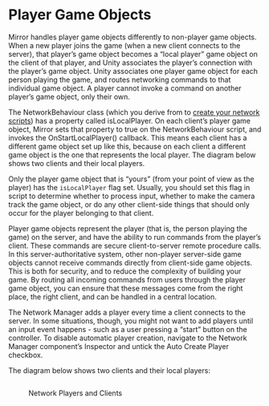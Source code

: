 # Player Game Objects

Mirror handles player game objects differently to non-player game objects. When a new player joins the game (when a new client connects to the server), that player’s game object becomes a “local player” game object on the client of that player, and Unity associates the player’s connection with the player’s game object. Unity associates one player game object for each person playing the game, and routes networking commands to that individual game object. A player cannot invoke a command on another player’s game object, only their own.

The NetworkBehaviour class (which you derive from to [create your network scripts](../../general/script-templates.md)) has a property called isLocalPlayer. On each client’s player game object, Mirror sets that property to true on the NetworkBehaviour script, and invokes the OnStartLocalPlayer() callback. This means each client has a different game object set up like this, because on each client a different game object is the one that represents the local player. The diagram below shows two clients and their local players.

Only the player game object that is “yours” (from your point of view as the player) has the `isLocalPlayer` flag set. Usually, you should set this flag in script to determine whether to process input, whether to make the camera track the game object, or do any other client-side things that should only occur for the player belonging to that client.

Player game objects represent the player (that is, the person playing the game) on the server, and have the ability to run commands from the player’s client. These commands are secure client-to-server remote procedure calls. In this server-authoritative system, other non-player server-side game objects cannot receive commands directly from client-side game objects. This is both for security, and to reduce the complexity of building your game. By routing all incoming commands from users through the player game object, you can ensure that these messages come from the right place, the right client, and can be handled in a central location.

The Network Manager adds a player every time a client connects to the server. In some situations, though, you might not want to add players until an input event happens - such as a user pressing a “start” button on the controller. To disable automatic player creation, navigate to the Network Manager component’s Inspector and untick the Auto Create Player checkbox.

The diagram below shows two clients and their local players:

<div align="left" data-full-width="false">

<figure><img src="../../../.gitbook/assets/NetworkLocalPlayers.png" alt=""><figcaption><p>Network Players and Clients</p></figcaption></figure>

</div>

